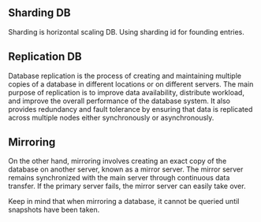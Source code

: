## Sharding DB
Sharding is horizontal scaling DB. Using sharding id for founding entries.

## Replication DB
Database replication is the process of creating and maintaining multiple copies of a database in different locations or on different servers. The main purpose of replication is to improve data availability, distribute workload, and improve the overall performance of the database system. It also provides redundancy and fault tolerance by ensuring that data is replicated across multiple nodes either synchronously or asynchronously.

## Mirroring
On the other hand, mirroring involves creating an exact copy of the database on another server, known as a mirror server. The mirror server remains synchronized with the main server through continuous data transfer. If the primary server fails, the mirror server can easily take over.

Keep in mind that when mirroring a database, it cannot be queried until snapshots have been taken.